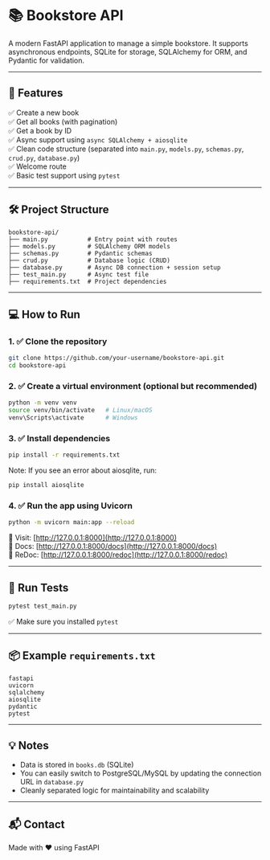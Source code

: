 # 📚 Bookstore API

A modern FastAPI application to manage a simple bookstore. It supports asynchronous endpoints, SQLite for storage, SQLAlchemy for ORM, and Pydantic for validation.

---

## 🚀 Features

✅ Create a new book  
✅ Get all books (with pagination)  
✅ Get a book by ID  
✅ Async support using `async SQLAlchemy + aiosqlite`  
✅ Clean code structure (separated into `main.py`, `models.py`, `schemas.py`, `crud.py`, `database.py`)  
✅ Welcome route  
✅ Basic test support using `pytest` 

---

## 🛠️ Project Structure

```
bookstore-api/
├── main.py           # Entry point with routes
├── models.py         # SQLAlchemy ORM models
├── schemas.py        # Pydantic schemas
├── crud.py           # Database logic (CRUD)
├── database.py       # Async DB connection + session setup
├── test_main.py      # Async test file
├── requirements.txt  # Project dependencies
```

---

## 💻 How to Run

### 1. ✅ Clone the repository

```bash
git clone https://github.com/your-username/bookstore-api.git
cd bookstore-api
```

### 2. ✅ Create a virtual environment (optional but recommended)

```bash
python -m venv venv
source venv/bin/activate   # Linux/macOS
venv\Scripts\activate      # Windows
```

### 3. ✅ Install dependencies

```bash
pip install -r requirements.txt
```
Note: If you see an error about aiosqlite, run:

```bash
pip install aiosqlite
```

### 4. ✅ Run the app using Uvicorn

```bash
python -m uvicorn main:app --reload
```

📍 Visit: [http://127.0.0.1:8000](http://127.0.0.1:8000)  
📘 Docs: [http://127.0.0.1:8000/docs](http://127.0.0.1:8000/docs)  
📕 ReDoc: [http://127.0.0.1:8000/redoc](http://127.0.0.1:8000/redoc)

---

## 🧪 Run Tests

```bash
pytest test_main.py
```

✅ Make sure you installed `pytest` 

---

## 📦 Example `requirements.txt`

```
fastapi
uvicorn
sqlalchemy
aiosqlite
pydantic
pytest
```

---

## 💡 Notes

- Data is stored in `books.db` (SQLite)
- You can easily switch to PostgreSQL/MySQL by updating the connection URL in `database.py`
- Cleanly separated logic for maintainability and scalability

---

## 📬 Contact

Made with ❤️ using FastAPI
